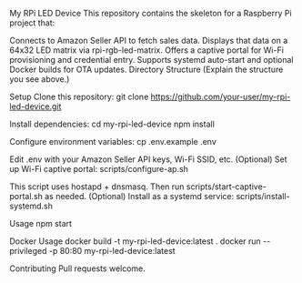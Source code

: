 My RPi LED Device
This repository contains the skeleton for a Raspberry Pi project that:

Connects to Amazon Seller API to fetch sales data.
Displays that data on a 64x32 LED matrix via rpi-rgb-led-matrix.
Offers a captive portal for Wi-Fi provisioning and credential entry.
Supports systemd auto-start and optional Docker builds for OTA updates.
Directory Structure
(Explain the structure you see above.)

Setup
Clone this repository:
git clone https://github.com/your-user/my-rpi-led-device.git

Install dependencies:
cd my-rpi-led-device
npm install

Configure environment variables:
cp .env.example .env

Edit .env with your Amazon Seller API keys, Wi-Fi SSID, etc.
(Optional) Set up Wi-Fi captive portal:
scripts/configure-ap.sh

This script uses hostapd + dnsmasq.
Then run scripts/start-captive-portal.sh as needed.
(Optional) Install as a systemd service:
scripts/install-systemd.sh

Usage
npm start

Docker Usage
docker build -t my-rpi-led-device:latest .
docker run --privileged -p 80:80 my-rpi-led-device:latest

Contributing
Pull requests welcome.
